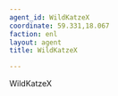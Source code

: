 ```yaml
---
agent_id: WildKatzeX
coordinate: 59.331,18.067
faction: enl
layout: agent
title: WildKatzeX

---
```


WildKatzeX